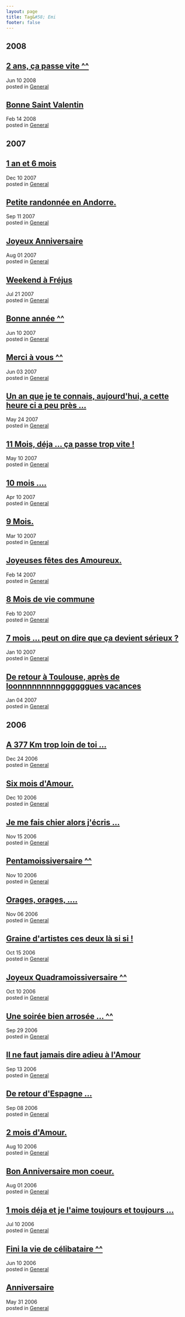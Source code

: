 ```yaml
---
layout: page
title: Tag&#58; Emi
footer: false
---
```


<div id="blog-archives" class="category">
<h2>2008</h2>

<article>
<h1><a href="/2008/06/10/2-ans-ca-passe-vite/index.html">2 ans, ça passe vite ^^</a></h1>
<time datetime="2008-06-10T00:00:00-06:00" pubdate><span class='month'>Jun</span> <span class='day'>10</span> <span class='year'>2008</span></time>
<footer>
<span class="categories">posted in 
<a href='/categories/general/'>General</a></span>
</footer>
</article>

<article>
<h1><a href="/2008/02/14/bonne-saint-valentin/index.html">Bonne Saint Valentin</a></h1>
<time datetime="2008-02-14T00:00:00-06:00" pubdate><span class='month'>Feb</span> <span class='day'>14</span> <span class='year'>2008</span></time>
<footer>
<span class="categories">posted in 
<a href='/categories/general/'>General</a></span>
</footer>
</article>
<h2>2007</h2>

<article>
<h1><a href="/2007/12/10/1-an-et-6-mois/index.html">1 an et 6 mois</a></h1>
<time datetime="2007-12-10T00:00:00-06:00" pubdate><span class='month'>Dec</span> <span class='day'>10</span> <span class='year'>2007</span></time>
<footer>
<span class="categories">posted in 
<a href='/categories/general/'>General</a></span>
</footer>
</article>

<article>
<h1><a href="/2007/09/11/petite-randonnee-en-andorre/index.html">Petite randonnée en Andorre.</a></h1>
<time datetime="2007-09-11T00:00:00-06:00" pubdate><span class='month'>Sep</span> <span class='day'>11</span> <span class='year'>2007</span></time>
<footer>
<span class="categories">posted in 
<a href='/categories/general/'>General</a></span>
</footer>
</article>

<article>
<h1><a href="/2007/08/01/joyeux-anniversaire/index.html">Joyeux Anniversaire</a></h1>
<time datetime="2007-08-01T00:00:00-06:00" pubdate><span class='month'>Aug</span> <span class='day'>01</span> <span class='year'>2007</span></time>
<footer>
<span class="categories">posted in 
<a href='/categories/general/'>General</a></span>
</footer>
</article>

<article>
<h1><a href="/2007/07/21/weekend-a-frejus/index.html">Weekend à Fréjus</a></h1>
<time datetime="2007-07-21T00:00:00-06:00" pubdate><span class='month'>Jul</span> <span class='day'>21</span> <span class='year'>2007</span></time>
<footer>
<span class="categories">posted in 
<a href='/categories/general/'>General</a></span>
</footer>
</article>

<article>
<h1><a href="/2007/06/10/bonne-annee/index.html">Bonne année ^^</a></h1>
<time datetime="2007-06-10T00:00:00-06:00" pubdate><span class='month'>Jun</span> <span class='day'>10</span> <span class='year'>2007</span></time>
<footer>
<span class="categories">posted in 
<a href='/categories/general/'>General</a></span>
</footer>
</article>

<article>
<h1><a href="/2007/06/03/merci-a-vous/index.html">Merci à vous ^^</a></h1>
<time datetime="2007-06-03T00:00:00-06:00" pubdate><span class='month'>Jun</span> <span class='day'>03</span> <span class='year'>2007</span></time>
<footer>
<span class="categories">posted in 
<a href='/categories/general/'>General</a></span>
</footer>
</article>

<article>
<h1><a href="/2007/05/24/un-an-que-je-te-connais-aujourdhui-a-cette-heure-ci-a-peu-pres/index.html">Un an que je te connais, aujourd'hui, a cette heure ci a peu près ...</a></h1>
<time datetime="2007-05-24T00:00:00-06:00" pubdate><span class='month'>May</span> <span class='day'>24</span> <span class='year'>2007</span></time>
<footer>
<span class="categories">posted in 
<a href='/categories/general/'>General</a></span>
</footer>
</article>

<article>
<h1><a href="/2007/05/10/11-mois-deja-ca-passe-trop-vite/index.html">11 Mois, déja ... ça passe trop vite !</a></h1>
<time datetime="2007-05-10T00:00:00-06:00" pubdate><span class='month'>May</span> <span class='day'>10</span> <span class='year'>2007</span></time>
<footer>
<span class="categories">posted in 
<a href='/categories/general/'>General</a></span>
</footer>
</article>

<article>
<h1><a href="/2007/04/10/10-mois/index.html">10 mois ....</a></h1>
<time datetime="2007-04-10T00:00:00-06:00" pubdate><span class='month'>Apr</span> <span class='day'>10</span> <span class='year'>2007</span></time>
<footer>
<span class="categories">posted in 
<a href='/categories/general/'>General</a></span>
</footer>
</article>

<article>
<h1><a href="/2007/03/10/9-mois/index.html">9 Mois.</a></h1>
<time datetime="2007-03-10T00:00:00-06:00" pubdate><span class='month'>Mar</span> <span class='day'>10</span> <span class='year'>2007</span></time>
<footer>
<span class="categories">posted in 
<a href='/categories/general/'>General</a></span>
</footer>
</article>

<article>
<h1><a href="/2007/02/14/joyeuses-fetes-des-amoureux/index.html">Joyeuses fêtes des Amoureux.</a></h1>
<time datetime="2007-02-14T00:00:00-06:00" pubdate><span class='month'>Feb</span> <span class='day'>14</span> <span class='year'>2007</span></time>
<footer>
<span class="categories">posted in 
<a href='/categories/general/'>General</a></span>
</footer>
</article>

<article>
<h1><a href="/2007/02/10/8-mois-de-vie-commune/index.html">8 Mois de vie commune</a></h1>
<time datetime="2007-02-10T00:00:00-06:00" pubdate><span class='month'>Feb</span> <span class='day'>10</span> <span class='year'>2007</span></time>
<footer>
<span class="categories">posted in 
<a href='/categories/general/'>General</a></span>
</footer>
</article>

<article>
<h1><a href="/2007/01/10/7-mois-peut-on-dire-que-ca-devient-serieux/index.html">7 mois ... peut on dire que ça devient sérieux ?</a></h1>
<time datetime="2007-01-10T00:00:00-06:00" pubdate><span class='month'>Jan</span> <span class='day'>10</span> <span class='year'>2007</span></time>
<footer>
<span class="categories">posted in 
<a href='/categories/general/'>General</a></span>
</footer>
</article>

<article>
<h1><a href="/2007/01/04/de-retour-a-toulouse-apres-de-loonnnnnnnnnggggggues-vacances/index.html">De retour à Toulouse, après de loonnnnnnnnnggggggues vacances</a></h1>
<time datetime="2007-01-04T00:00:00-06:00" pubdate><span class='month'>Jan</span> <span class='day'>04</span> <span class='year'>2007</span></time>
<footer>
<span class="categories">posted in 
<a href='/categories/general/'>General</a></span>
</footer>
</article>
<h2>2006</h2>

<article>
<h1><a href="/2006/12/24/a-377-km-trop-loin-de-toi/index.html">A 377 Km trop loin de toi ...</a></h1>
<time datetime="2006-12-24T00:00:00-06:00" pubdate><span class='month'>Dec</span> <span class='day'>24</span> <span class='year'>2006</span></time>
<footer>
<span class="categories">posted in 
<a href='/categories/general/'>General</a></span>
</footer>
</article>

<article>
<h1><a href="/2006/12/10/six-mois-damour/index.html">Six mois d'Amour.</a></h1>
<time datetime="2006-12-10T00:00:00-06:00" pubdate><span class='month'>Dec</span> <span class='day'>10</span> <span class='year'>2006</span></time>
<footer>
<span class="categories">posted in 
<a href='/categories/general/'>General</a></span>
</footer>
</article>

<article>
<h1><a href="/2006/11/15/je-me-fais-chier-alors-jecris/index.html">Je me fais chier alors j'écris ...</a></h1>
<time datetime="2006-11-15T00:00:00-06:00" pubdate><span class='month'>Nov</span> <span class='day'>15</span> <span class='year'>2006</span></time>
<footer>
<span class="categories">posted in 
<a href='/categories/general/'>General</a></span>
</footer>
</article>

<article>
<h1><a href="/2006/11/10/pentamoissiversaire/index.html">Pentamoissiversaire ^^</a></h1>
<time datetime="2006-11-10T00:00:00-06:00" pubdate><span class='month'>Nov</span> <span class='day'>10</span> <span class='year'>2006</span></time>
<footer>
<span class="categories">posted in 
<a href='/categories/general/'>General</a></span>
</footer>
</article>

<article>
<h1><a href="/2006/11/06/orages-orages/index.html">Orages, orages, ....</a></h1>
<time datetime="2006-11-06T00:00:00-06:00" pubdate><span class='month'>Nov</span> <span class='day'>06</span> <span class='year'>2006</span></time>
<footer>
<span class="categories">posted in 
<a href='/categories/general/'>General</a></span>
</footer>
</article>

<article>
<h1><a href="/2006/10/15/graine-dartistes-ces-deux-la-si-si/index.html">Graine d'artistes ces deux là si si !</a></h1>
<time datetime="2006-10-15T00:00:00-06:00" pubdate><span class='month'>Oct</span> <span class='day'>15</span> <span class='year'>2006</span></time>
<footer>
<span class="categories">posted in 
<a href='/categories/general/'>General</a></span>
</footer>
</article>

<article>
<h1><a href="/2006/10/10/joyeux-quadramoissiversaire/index.html">Joyeux Quadramoissiversaire ^^</a></h1>
<time datetime="2006-10-10T00:00:00-06:00" pubdate><span class='month'>Oct</span> <span class='day'>10</span> <span class='year'>2006</span></time>
<footer>
<span class="categories">posted in 
<a href='/categories/general/'>General</a></span>
</footer>
</article>

<article>
<h1><a href="/2006/09/29/une-soiree-bien-arrosee/index.html">Une soirée bien arrosée ... ^^</a></h1>
<time datetime="2006-09-29T00:00:00-06:00" pubdate><span class='month'>Sep</span> <span class='day'>29</span> <span class='year'>2006</span></time>
<footer>
<span class="categories">posted in 
<a href='/categories/general/'>General</a></span>
</footer>
</article>

<article>
<h1><a href="/2006/09/13/il-ne-faut-jamais-dire-adieu-a-lamour/index.html">Il ne faut jamais dire adieu à l'Amour</a></h1>
<time datetime="2006-09-13T00:00:00-06:00" pubdate><span class='month'>Sep</span> <span class='day'>13</span> <span class='year'>2006</span></time>
<footer>
<span class="categories">posted in 
<a href='/categories/general/'>General</a></span>
</footer>
</article>

<article>
<h1><a href="/2006/09/08/de-retour-despagne/index.html">De retour d'Espagne ...</a></h1>
<time datetime="2006-09-08T00:00:00-06:00" pubdate><span class='month'>Sep</span> <span class='day'>08</span> <span class='year'>2006</span></time>
<footer>
<span class="categories">posted in 
<a href='/categories/general/'>General</a></span>
</footer>
</article>

<article>
<h1><a href="/2006/08/10/2-mois-damour/index.html">2 mois d'Amour.</a></h1>
<time datetime="2006-08-10T00:00:00-06:00" pubdate><span class='month'>Aug</span> <span class='day'>10</span> <span class='year'>2006</span></time>
<footer>
<span class="categories">posted in 
<a href='/categories/general/'>General</a></span>
</footer>
</article>

<article>
<h1><a href="/2006/08/01/bon-anniversaire-mon-coeur/index.html">Bon Anniversaire mon coeur.</a></h1>
<time datetime="2006-08-01T00:00:00-06:00" pubdate><span class='month'>Aug</span> <span class='day'>01</span> <span class='year'>2006</span></time>
<footer>
<span class="categories">posted in 
<a href='/categories/general/'>General</a></span>
</footer>
</article>

<article>
<h1><a href="/2006/07/10/1-mois-deja-et-je-laime-toujours-et-toujours/index.html">1 mois déja et je l'aime toujours et toujours ...</a></h1>
<time datetime="2006-07-10T00:00:00-06:00" pubdate><span class='month'>Jul</span> <span class='day'>10</span> <span class='year'>2006</span></time>
<footer>
<span class="categories">posted in 
<a href='/categories/general/'>General</a></span>
</footer>
</article>

<article>
<h1><a href="/2006/06/10/fini-la-vie-de-celibataire/index.html">Fini la vie de célibataire ^^</a></h1>
<time datetime="2006-06-10T00:00:00-06:00" pubdate><span class='month'>Jun</span> <span class='day'>10</span> <span class='year'>2006</span></time>
<footer>
<span class="categories">posted in 
<a href='/categories/general/'>General</a></span>
</footer>
</article>

<article>
<h1><a href="/2006/05/31/anniversaire/index.html">Anniversaire</a></h1>
<time datetime="2006-05-31T00:00:00-06:00" pubdate><span class='month'>May</span> <span class='day'>31</span> <span class='year'>2006</span></time>
<footer>
<span class="categories">posted in 
<a href='/categories/general/'>General</a></span>
</footer>
</article>
</div>
